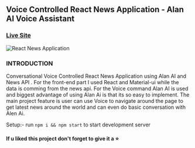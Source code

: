 ## Voice Controlled React News Application - Alan AI Voice Assistant

### [Live Site](https://news-reading-ai.vercel.app/)

![React News Application](https://imagetourlconverter.com/files/vwppuFwDEN710006.png)

### INTRODUCTION
Conversational Voice Controlled React News Application using Alan AI and News API . For the front-end part I used React and Material-ui while the data is comming from the news api. For the Voice command Alan AI is used and biggest advantage of using Alan Ai is that its so easy to implement. The main project feature is user can use Voice to navigate around the page to get latest news around the world and can even do basic conversation with Alen Ai.


Setup:- run ```npm i && npm start``` to start development server

#### If u liked this project don't forget to give it a ⭐
